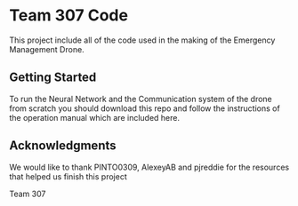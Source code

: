 # Team 307 Code

This project include all of the code used in the making of the Emergency Management Drone.

## Getting Started

To run the Neural Network and the Communication system of the drone from scratch you should download this repo and follow the instructions of the operation manual which are included here.

## Acknowledgments

We would like to thank PINTO0309, AlexeyAB and pjreddie for the resources that helped us finish this project

Team 307
